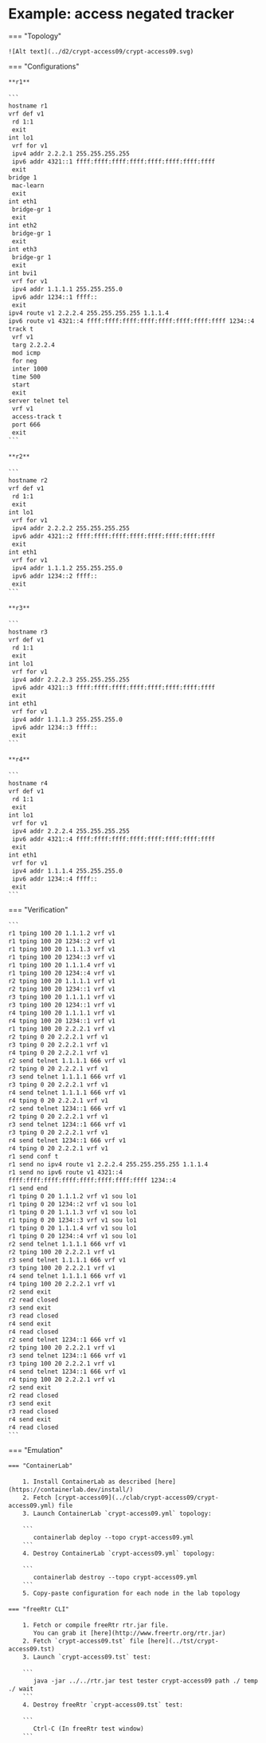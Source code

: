 # Example: access negated tracker

=== "Topology"

    ![Alt text](../d2/crypt-access09/crypt-access09.svg)

=== "Configurations"

    **r1**

    ```
    hostname r1
    vrf def v1
     rd 1:1
     exit
    int lo1
     vrf for v1
     ipv4 addr 2.2.2.1 255.255.255.255
     ipv6 addr 4321::1 ffff:ffff:ffff:ffff:ffff:ffff:ffff:ffff
     exit
    bridge 1
     mac-learn
     exit
    int eth1
     bridge-gr 1
     exit
    int eth2
     bridge-gr 1
     exit
    int eth3
     bridge-gr 1
     exit
    int bvi1
     vrf for v1
     ipv4 addr 1.1.1.1 255.255.255.0
     ipv6 addr 1234::1 ffff::
     exit
    ipv4 route v1 2.2.2.4 255.255.255.255 1.1.1.4
    ipv6 route v1 4321::4 ffff:ffff:ffff:ffff:ffff:ffff:ffff:ffff 1234::4
    track t
     vrf v1
     targ 2.2.2.4
     mod icmp
     for neg
     inter 1000
     time 500
     start
     exit
    server telnet tel
     vrf v1
     access-track t
     port 666
     exit
    ```

    **r2**

    ```
    hostname r2
    vrf def v1
     rd 1:1
     exit
    int lo1
     vrf for v1
     ipv4 addr 2.2.2.2 255.255.255.255
     ipv6 addr 4321::2 ffff:ffff:ffff:ffff:ffff:ffff:ffff:ffff
     exit
    int eth1
     vrf for v1
     ipv4 addr 1.1.1.2 255.255.255.0
     ipv6 addr 1234::2 ffff::
     exit
    ```

    **r3**

    ```
    hostname r3
    vrf def v1
     rd 1:1
     exit
    int lo1
     vrf for v1
     ipv4 addr 2.2.2.3 255.255.255.255
     ipv6 addr 4321::3 ffff:ffff:ffff:ffff:ffff:ffff:ffff:ffff
     exit
    int eth1
     vrf for v1
     ipv4 addr 1.1.1.3 255.255.255.0
     ipv6 addr 1234::3 ffff::
     exit
    ```

    **r4**

    ```
    hostname r4
    vrf def v1
     rd 1:1
     exit
    int lo1
     vrf for v1
     ipv4 addr 2.2.2.4 255.255.255.255
     ipv6 addr 4321::4 ffff:ffff:ffff:ffff:ffff:ffff:ffff:ffff
     exit
    int eth1
     vrf for v1
     ipv4 addr 1.1.1.4 255.255.255.0
     ipv6 addr 1234::4 ffff::
     exit
    ```

=== "Verification"

    ```
    r1 tping 100 20 1.1.1.2 vrf v1
    r1 tping 100 20 1234::2 vrf v1
    r1 tping 100 20 1.1.1.3 vrf v1
    r1 tping 100 20 1234::3 vrf v1
    r1 tping 100 20 1.1.1.4 vrf v1
    r1 tping 100 20 1234::4 vrf v1
    r2 tping 100 20 1.1.1.1 vrf v1
    r2 tping 100 20 1234::1 vrf v1
    r3 tping 100 20 1.1.1.1 vrf v1
    r3 tping 100 20 1234::1 vrf v1
    r4 tping 100 20 1.1.1.1 vrf v1
    r4 tping 100 20 1234::1 vrf v1
    r1 tping 100 20 2.2.2.1 vrf v1
    r2 tping 0 20 2.2.2.1 vrf v1
    r3 tping 0 20 2.2.2.1 vrf v1
    r4 tping 0 20 2.2.2.1 vrf v1
    r2 send telnet 1.1.1.1 666 vrf v1
    r2 tping 0 20 2.2.2.1 vrf v1
    r3 send telnet 1.1.1.1 666 vrf v1
    r3 tping 0 20 2.2.2.1 vrf v1
    r4 send telnet 1.1.1.1 666 vrf v1
    r4 tping 0 20 2.2.2.1 vrf v1
    r2 send telnet 1234::1 666 vrf v1
    r2 tping 0 20 2.2.2.1 vrf v1
    r3 send telnet 1234::1 666 vrf v1
    r3 tping 0 20 2.2.2.1 vrf v1
    r4 send telnet 1234::1 666 vrf v1
    r4 tping 0 20 2.2.2.1 vrf v1
    r1 send conf t
    r1 send no ipv4 route v1 2.2.2.4 255.255.255.255 1.1.1.4
    r1 send no ipv6 route v1 4321::4 ffff:ffff:ffff:ffff:ffff:ffff:ffff:ffff 1234::4
    r1 send end
    r1 tping 0 20 1.1.1.2 vrf v1 sou lo1
    r1 tping 0 20 1234::2 vrf v1 sou lo1
    r1 tping 0 20 1.1.1.3 vrf v1 sou lo1
    r1 tping 0 20 1234::3 vrf v1 sou lo1
    r1 tping 0 20 1.1.1.4 vrf v1 sou lo1
    r1 tping 0 20 1234::4 vrf v1 sou lo1
    r2 send telnet 1.1.1.1 666 vrf v1
    r2 tping 100 20 2.2.2.1 vrf v1
    r3 send telnet 1.1.1.1 666 vrf v1
    r3 tping 100 20 2.2.2.1 vrf v1
    r4 send telnet 1.1.1.1 666 vrf v1
    r4 tping 100 20 2.2.2.1 vrf v1
    r2 send exit
    r2 read closed
    r3 send exit
    r3 read closed
    r4 send exit
    r4 read closed
    r2 send telnet 1234::1 666 vrf v1
    r2 tping 100 20 2.2.2.1 vrf v1
    r3 send telnet 1234::1 666 vrf v1
    r3 tping 100 20 2.2.2.1 vrf v1
    r4 send telnet 1234::1 666 vrf v1
    r4 tping 100 20 2.2.2.1 vrf v1
    r2 send exit
    r2 read closed
    r3 send exit
    r3 read closed
    r4 send exit
    r4 read closed
    ```

=== "Emulation"

    === "ContainerLab"

        1. Install ContainerLab as described [here](https://containerlab.dev/install/)  
        2. Fetch [crypt-access09](../clab/crypt-access09/crypt-access09.yml) file  
        3. Launch ContainerLab `crypt-access09.yml` topology:  

        ```
           containerlab deploy --topo crypt-access09.yml  
        ```
        4. Destroy ContainerLab `crypt-access09.yml` topology:  

        ```
           containerlab destroy --topo crypt-access09.yml  
        ```
        5. Copy-paste configuration for each node in the lab topology

    === "freeRtr CLI"

        1. Fetch or compile freeRtr rtr.jar file.  
           You can grab it [here](http://www.freertr.org/rtr.jar)  
        2. Fetch `crypt-access09.tst` file [here](../tst/crypt-access09.tst)  
        3. Launch `crypt-access09.tst` test:  

        ```
           java -jar ../../rtr.jar test tester crypt-access09 path ./ temp ./ wait
        ```
        4. Destroy freeRtr `crypt-access09.tst` test:  

        ```
           Ctrl-C (In freeRtr test window)
        ```

